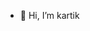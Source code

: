 - 👋 Hi, I’m kartik




<!---
kartikjangra416/kartikjangra416 is a ✨ special ✨ repository because its `README.md` (this file) appears on your GitHub profile.
You can click the Preview link to take a look at your changes.
--->
